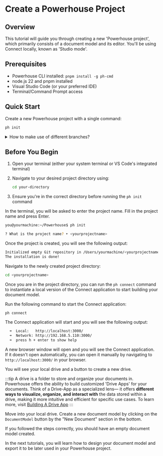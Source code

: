 # Create a Powerhouse Project

## Overview
This tutorial will guide you through creating a new 'Powerhouse project', which primarily consists of a document model and its editor. You'll be using Connect locally, known as 'Studio mode'.

## Prerequisites
- Powerhouse CLI installed: `pnpm install -g ph-cmd`
- node.js 22 and pnpm installed
- Visual Studio Code (or your preferred IDE)
- Terminal/Command Prompt access

## Quick Start
Create a new Powerhouse project with a single command:
```bash
ph init
```
<details>
<summary> How to make use of different branches? </summary>

When installing or using the Powerhouse CLI commands you are able to make use of the dev & staging branches. These branches contain more experimental features then the latest stable release the PH CLI uses by default. They can be used to get access to a bugfix or features under development.

| Command | Description |
|---------|-------------|
| **pnpm install -g ph-cmd** | Install latest stable version |
| **pnpm install -g ph-cmd@dev** | Install development version |
| **pnpm install -g ph-cmd@staging** | Install staging version |
| **ph init** | Use latest stable version of the boilerplate |
| **ph init --dev** | Use development version of the boilerplate |
| **ph init --staging** | Use staging version of the boilerplate |
| **ph use** | Switch all dependencies to latest production versions |
| **ph use dev** | Switch all dependencies to development versions |
| **ph use prod** | Switch all dependencies to production versions |

Please be aware that these versions can contain bugs and experimental features that aren't fully tested.
</details>

## Before You Begin
1. Open your terminal (either your system terminal or VS Code's integrated terminal)
2. Navigate to your desired project directory using:

   ```bash
   cd your-directory
   ```
3. Ensure you're in the correct directory before running the `ph init` command


In the terminal, you will be asked to enter the project name. Fill in the project name and press Enter.

```bash
you@yourmachine:~/Powerhouse$ ph init

? What is the project name? ‣ <yourprojectname>
```	

Once the project is created, you will see the following output:

```bash
Initialized empty Git repository in /Users/yourmachine/<yourprojectname>/.git/
The installation is done! 
```

Navigate to the newly created project directory:

```bash
cd <yourprojectname>
```

Once you are in the project directory, you can run the `ph connect` command to instantiate a local version of the Connect application to start building your document model.

Run the following command to start the Connect application:

```bash
ph connect
```

The Connect application will start and you will see the following output:

```bash
  ➜  Local:   http://localhost:3000/
  ➜  Network: http://192.168.5.110:3000/
  ➜  press h + enter to show help
```

A new browser window will open and you will see the Connect application. If it doesn't open automatically, you can open it manually by navigating to `http://localhost:3000/` in your browser.

You will see your local drive and a button to create a new drive. 

:::tip
A drive is a folder to store and organize your documents in. Powerhouse offers the ability to build customized 'Drive Apps' for your documents. Think of a Drive-App as a specialized lens— it offers **different ways to visualize, organize, and interact with** the data stored within a drive, making it more intuitive and efficient for specific use cases. To learn more, visit [Building A Drive App](/docs/academy/BuildingUserExperiences/BuildingADriveExplorer)
:::

Move into your local drive. 
Create a new document model by clicking on the `DocumentModel` button by the "New Document" section in the bottom. 

If you followed the steps correctly, you should have an empty document model created.

In the next tutorials, you will learn how to design your document model and export it to be later used in your Powerhouse project.
